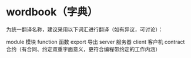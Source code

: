 # wordbook（字典）

为统一翻译名称，建议采用以下词汇进行翻译（如有异议，可讨论）：

module 模块
function 函数
export 导出
server 服务器
client 客户机
contract 合约（有合同、约定双重字面意义，更符合编程带约定的工作内涵）
